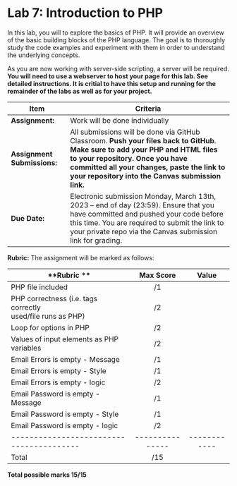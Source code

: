 # Lab 7: Introduction to PHP

In this lab, you will to explore the basics of PHP.  It will provide an overview of the basic building blocks of the PHP language. The goal is to thoroughly study the code examples and experiment with them in order to understand the underlying concepts.  

As you are now working with server-side scripting, a server will be required.  **You will need to use a webserver to host your page for this lab.  See detailed instructions.  It is critial to have this setup and running for the remainder of the labs as well as for your project.**  

| **Item**            | **Criteria** |
|----------------|---------------|
|**Assignment:** | Work will be done individually|
|**Assignment Submissions:**| All submissions will be done via GitHub Classroom. **Push your files back to GitHub**. **Make sure to add your PHP and HTML files to your repository.**  **Once you have committed all your changes, paste the link to your repository into the Canvas submission link.** |
|**Due Date:**| Electronic submission Monday, March 13th, 2023  – end of day (23:59).  Ensure that you have committed and pushed your code before this time.  You are required to submit the link to your private repo via the Canvas submission link for grading.|

**Rubric:** The assignment will be marked as follows:

| **Rubric **                                 | **Max Score** | **Value**  |
|---------------------------------------------|:-------------:|:----------:|
| PHP file included | /1 |  |
| PHP correctness (i.e. tags correctly <br/> used/file runs as PHP)		| /2 |  |
| Loop for options in PHP	| /2 |  |
| Values of input elements as PHP variables	| /2 |  |
| Email Errors is empty - Message | /1 |  |
| Email Errors is empty - Style | /1 |  |  
| Email Errors is empty - logic | /2 |  |  
| Email Password is empty - Message | /1 |  |
| Email Password is empty - Style | /1 |  |  
| Email Password is empty - logic | /2 |  |  
|----------------------------------------|---------------|------------|
|Total                                   |       /15     |            |

**Total possible marks 15/15**
